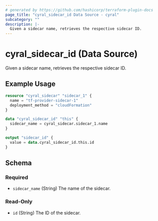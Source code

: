 ```yaml
---
# generated by https://github.com/hashicorp/terraform-plugin-docs
page_title: "cyral_sidecar_id Data Source - cyral"
subcategory: ""
description: |-
  Given a sidecar name, retrieves the respective sidecar ID.
---
```


# cyral_sidecar_id (Data Source)

Given a sidecar name, retrieves the respective sidecar ID.

## Example Usage

```terraform
resource "cyral_sidecar" "sidecar_1" {
  name = "tf-provider-sidecar-1"
  deployment_method = "cloudFormation"
}

data "cyral_sidecar_id" "this" {
  sidecar_name = cyral_sidecar.sidecar_1.name
}

output "sidecar_id" {
  value = data.cyral_sidecar_id.this.id
}
```

<!-- schema generated by tfplugindocs -->

## Schema

### Required

- `sidecar_name` (String) The name of the sidecar.

### Read-Only

- `id` (String) The ID of the sidecar.
